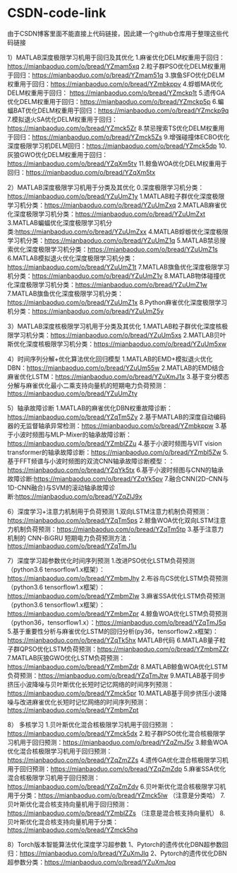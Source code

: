 # CSDN-code-link
由于CSDN博客里面不能直接上代码链接，因此建一个github仓库用于整理这些代码链接

1）MATLAB深度极限学习机用于回归及其优化
1.麻雀优化DELM权重用于回归：https://mianbaoduo.com/o/bread/YZmam5xq
2.粒子群PSO优化DELM权重用于回归：https://mianbaoduo.com/o/bread/YZmam51q
3.旗鱼SFO优化DELM权重用于回归：https://mianbaoduo.com/o/bread/YZmbkppv
4.蜉蝣MA优化DELM权重用于回归： https://mianbaoduo.com/o/bread/YZmckp1t
5.遗传GA优化DELM权重用于回归：https://mianbaoduo.com/o/bread/YZmckp5p
6.蝙蝠BAT优化DELM权重用于回归：https://mianbaoduo.com/o/bread/YZmckp9q
7.模拟退火SA优化DELM权重用于回归：https://mianbaoduo.com/o/bread/YZmck5Zr
8.禁忌搜索TS优化DELM权重用于回归：https://mianbaoduo.com/o/bread/YZmck5Zs
9.增强碰撞体ECBO优化深度极限学习机DELM回归：https://mianbaoduo.com/o/bread/YZmck5dp
10.灰狼GWO优化DELM权重用于回归：https://mianbaoduo.com/o/bread/YZqXm5tv
11.鲸鱼WOA优化DELM权重用于回归：https://mianbaoduo.com/o/bread/YZqXm5tx

2）MATLAB深度极限学习机用于分类及其优化
0.深度极限学习机分类：https://mianbaoduo.com/o/bread/YZuUmZ1y
1.MATLAB粒子群优化深度极限学习机分类：https://mianbaoduo.com/o/bread/YZuUmZxq
2.MATLAB麻雀优化深度极限学习机分类：https://mianbaoduo.com/o/bread/YZuUmZxt
3.MATLAB蝙蝠优化深度极限学习机分类:https://mianbaoduo.com/o/bread/YZuUmZxx
4.MATLAB蜉蝣优化深度极限学习机分类：https://mianbaoduo.com/o/bread/YZuUmZ1q
5.MATLAB禁忌搜索优化深度极限学习机分类：https://mianbaoduo.com/o/bread/YZuUmZ1s
6.MATLAB模拟退火优化深度极限学习机分类：https://mianbaoduo.com/o/bread/YZuUmZ1t
7.MATLAB旗鱼优化深度极限学习机分类：https://mianbaoduo.com/o/bread/YZuUmZ1v
8.MATLAB物体碰撞优化深度极限学习机分类：https://mianbaoduo.com/o/bread/YZuUmZ1w
7.MATLAB旗鱼优化深度极限学习机分类：https://mianbaoduo.com/o/bread/YZuUmZ1x
8.Python麻雀优化深度极限学习机分类：https://mianbaoduo.com/o/bread/YZuUmZ5y


3）MATLAB深度核极限学习机用于分类及其优化
1.MATLAB粒子群优化深度核极限学习机分类：https://mianbaoduo.com/o/bread/YZuUm5xs
2.MATLAB贝叶斯优化深度核极限学习机分类：https://mianbaoduo.com/o/bread/YZuUm5xw

4）时间序列分解+优化算法优化回归模型
1.MATLAB的EMD+模拟退火优化DBN：https://mianbaoduo.com/o/bread/YZuUm55w
2.MATLAB的EMD结合麻雀优化LSTM：https://mianbaoduo.com/o/bread/YZuXmJ1x
3.基于变分模态分解与麻雀优化最小二乘支持向量机的短期电力负荷预测：https://mianbaoduo.com/o/bread/YZuUmZty


5）轴承故障诊断
1.MATLAB的麻雀优化DBN权重故障诊断：https://mianbaoduo.com/o/bread/YZqTm5Zy
2.基于MATLAB的深度自动编码器的无监督轴承异常检测：https://mianbaoduo.com/o/bread/YZmbkppw
3.基于小波时频图与MLP-Mixer的轴承故障诊断：https://mianbaoduo.com/o/bread/YZmblZZu
4.基于小波时频图与VIT vision transformer的轴承故障诊断：https://mianbaoduo.com/o/bread/YZmbl5Zw
5.基于FFT频谱与小波时频图的双流CNN轴承故障诊断模型：：https://mianbaoduo.com/o/bread/YZqYk5tx
6.基于小波时频图与CNN的轴承故障诊断:https://mianbaoduo.com/o/bread/YZqYk5pv
7.融合CNN(2D-CNN与1D-CNN融合)与SVM的滚动轴承故障诊断:https://mianbaoduo.com/o/bread/YZqZlJ9x


6）深度学习+注意力机制用于负荷预测
1.双向LSTM注意力机制负荷预测：https://mianbaoduo.com/o/bread/YZqTm5ps
2.鲸鱼WOA优化双向LSTM注意力机制负荷预测：https://mianbaoduo.com/o/bread/YZqTm5tp
3.基于注意力机制的 CNN-BiGRU 短期电力负荷预测方法：https://mianbaoduo.com/o/bread/YZqTmJ1u

7）深度学习超参数优化时间序列预测
1.改进PSO优化LSTM负荷预测（python3.6 tensorflow1.x框架）：https://mianbaoduo.com/o/bread/YZmbmJhy
2.布谷鸟CS优化LSTM负荷预测（python3.6  tensorflow1.x框架）：https://mianbaoduo.com/o/bread/YZmbmZlw
3.麻雀SSA优化LSTM负荷预测（python3.6  tensorflow1.x框架）：https://mianbaoduo.com/o/bread/YZmbmZpr
4.鲸鱼WOA优化LSTM负荷预测（python36，tensorflow1.x）：https://mianbaoduo.com/o/bread/YZqTmJ5q
5.基于重要性分析与麻雀优化LSTM的回归分析(py36，tensorflow2.x框架)： https://mianbaoduo.com/o/bread/YZqTk5hx
MATLAB代码
6.MATLAB量子粒子群QPSO优化LSTM负荷预测：https://mianbaoduo.com/o/bread/YZmbmZZr
7.MATLAB灰狼GWO优化LSTM负荷预测：https://mianbaoduo.com/o/bread/YZmbmZdr
8.MATLAB鲸鱼WOA优化LSTM负荷预测：https://mianbaoduo.com/o/bread/YZqTmJtw
9.MATLAB基于同步挤压小波降噪与贝叶斯优化长短时记忆网络的时间序列预测：https://mianbaoduo.com/o/bread/YZmck5pr
10.MATLAB基于同步挤压小波降噪与改进麻雀优化长短时记忆网络的时间序列预测：https://mianbaoduo.com/o/bread/YZmbmZpt



8） 多核学习
1.贝叶斯优化混合核极限学习机用于回归预测 ：https://mianbaoduo.com/o/bread/YZmck5dx
2.粒子群PSO优化混合核极限学习机用于回归预测：https://mianbaoduo.com/o/bread/YZqZmJ5v
3.鲸鱼WOA优化混合核极限学习机用于回归预测：https://mianbaoduo.com/o/bread/YZqZmZZs
4.遗传GA优化混合核极限学习机用于回归预测：https://mianbaoduo.com/o/bread/YZqZmZdp
5.麻雀SSA优化混合核极限学习机用于回归预测：https://mianbaoduo.com/o/bread/YZqZmZdv 
6.贝叶斯优化混合核极限学习机用于分类：https://mianbaoduo.com/o/bread/YZmck5lw （注意是分类哈）
7.贝叶斯优化混合核支持向量机用于回归预测：https://mianbaoduo.com/o/bread/YZmblZZs （注意是混合核支持向量机）
8.贝叶斯优化混合核支持向量机用于分类：https://mianbaoduo.com/o/bread/YZmck5hq

8）Torch版本智能算法优化深度学习超参数
1、Pytorch的遗传优化DBN超参数回归：https://mianbaoduo.com/o/bread/YZuXmJlq
2、Pytorch的遗传优化DBN超参数分类：https://mianbaoduo.com/o/bread/YZuXmJpq
